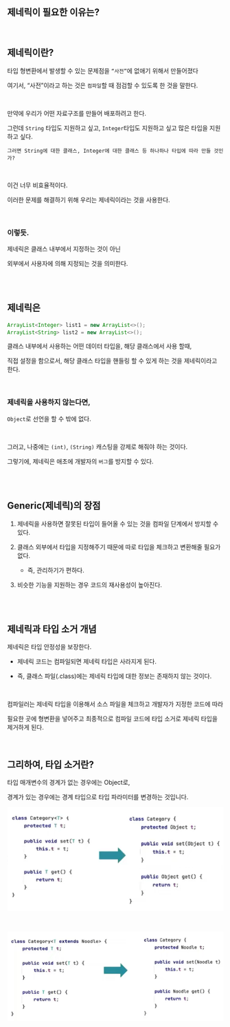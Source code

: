 ## 제네릭이 필요한 이유는?

<br/>

## 제네릭이란?

타입 형변환에서 발생할 수 있는 문제점을 `“사전”`에 없애기 위해서 만들어졌다



여기서, “사전”이라고 하는 것은 `컴파일`할 때 점검할 수 있도록 한 것을 말한다.

<br/>

만약에 우리가 어떤 자료구조를 만들어 배포하려고 한다. 

그런데 `String` 타입도 지원하고 싶고,
 `Integer`타입도 지원하고 싶고 많은 타입을 지원하고 싶다. 

```
그러면 String에 대한 클래스, Integer에 대한 클래스 등 하나하나 타입에 따라 만들 것인가? 
```

<br/>

이건 너무 비효율적이다. 

이러한 문제를 해결하기 위해 우리는 제네릭이라는 것을 사용한다.

<br/>

### 이렇듯.

제네릭은 클래스 내부에서 지정하는 것이 아닌 

외부에서 사용자에 의해 지정되는 것을 의미한다. 

<br/><br/>

## 제네릭은

```java
ArrayList<Integer> list1 = new ArrayList<>();
ArrayList<String> list2 = new ArrayList<>();
```

클래스 내부에서 사용하는 어떤 데이터 타입을, 해당 클래스에서 사용 할때,

직접 설정을 함으로서, 해당 클래스 타입을 핸들링 할 수 있게 하는 것을 제네릭이라고 한다.

<br/>

### 제네릭을 사용하지 않는다면,

`Object`로 선언을 할 수 밖에 없다.

<br/>

그러고, 나중에는 `(int)`, `(String)` 캐스팅을 강제로 해줘야 하는 것이다.

그렇기에, 제네릭은 애초에 개발자의 `버그`를 방지할 수 있다.

<br/><br/>

## Generic(제네릭)의 장점

1. 제네릭을 사용하면 잘못된 타입이 들어올 수 있는 것을 컴파일 단계에서 방지할 수 있다.

2. 클래스 외부에서 타입을 지정해주기 때문에 따로 타입을 체크하고 변환해줄 필요가 없다. 

    - 즉, 관리하기가 편하다.
    
3. 비슷한 기능을 지원하는 경우 코드의 재사용성이 높아진다.




<br/><br/>


## 제네릭과 타입 소거 개념


제네릭은 타입 안정성을 보장한다. 

- 제네릭 코드는 컴파일되면 제네릭 타입은 사라지게 된다. 

- 즉, 클래스 파일(.class)에는 제네릭 타입에 대한 정보는 존재하지 않는 것이다.



<br/>



컴파일러는 제네릭 타입을 이용해서 소스 파일을 체크하고 개발자가 지정한 코드에 따라 

필요한 곳에 형변환을 넣어주고 최종적으로 컴파일 코드에 타입 소거로 제네릭 타입을 제거하게 된다. 


<br/>

## 그리하여, 타입 소거란?

타입 매개변수의 경계가 없는 경우에는 Object로, 

경계가 있는 경우에는 경계 타입으로 타입 파라미터를 변경하는 것입니다.


![이미지](/programming/img/입문542.PNG)

<br/>

![이미지](/programming/img/입문543.PNG)
